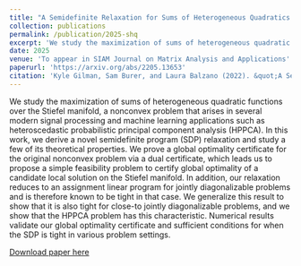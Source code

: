 ```yaml
---
title: "A Semidefinite Relaxation for Sums of Heterogeneous Quadratics on the Stiefel Manifold"
collection: publications
permalink: /publication/2025-shq
excerpt: 'We study the maximization of sums of heterogeneous quadratic functions over the Stiefel manifold, a nonconvex problem that arises in several modern signal processing and machine learning applications such as heteroscedastic probabilistic principal component analysis (HPPCA).'
date: 2025
venue: 'To appear in SIAM Journal on Matrix Analysis and Applications'
paperurl: 'https://arxiv.org/abs/2205.13653'
citation: 'Kyle Gilman, Sam Burer, and Laura Balzano (2022). &quot;A Semidefinite Relaxation for Sums of Heterogeneous Quadratics on the Stiefel Manifold.&quot; <i>arXiv preprint arXiv:2205.13653</i>.'
---
```

We study the maximization of sums of heterogeneous quadratic functions over the Stiefel manifold, a nonconvex problem that arises in several modern signal processing and machine learning applications such as heteroscedastic probabilistic principal component analysis (HPPCA). In this work, we derive a novel semidefinite program (SDP) relaxation and study a few of its theoretical properties. We prove a global optimality certificate for the original nonconvex problem via a dual certificate, which leads us to propose a simple feasibility problem to certify global optimality of a candidate local solution on the Stiefel manifold. In addition, our relaxation reduces to an assignment linear program for jointly diagonalizable problems and is therefore known to be tight in that case. We generalize this result to show that it is also tight for close-to jointly diagonalizable problems, and we show that the HPPCA problem has this characteristic. Numerical results validate our global optimality certificate and sufficient conditions for when the SDP is tight in various problem settings.

[Download paper here](https://arxiv.org/abs/2205.13653)

